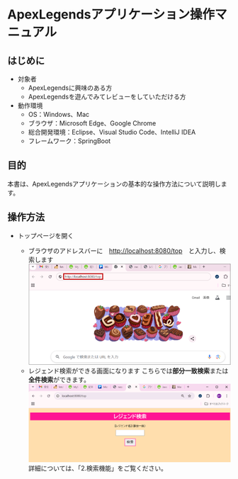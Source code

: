 # ApexLegendsアプリケーション操作マニュアル

## はじめに

- 対象者
  - ApexLegendsに興味のある方
  - ApexLegendsを遊んでみてレビューをしていただける方
- 動作環境
  - OS：Windows、Mac
  - ブラウザ：Microsoft Edge、Google Chrome
  - 総合開発環境：Eclipse、Visual Studio Code、IntelliJ IDEA
  - フレームワーク：SpringBoot

## 目的

本書は、ApexLegendsアプリケーションの基本的な操作方法について説明します。

## 操作方法

- トップページを開く

  - ブラウザのアドレスバーに　[http://localhost:8080/top](http://localhost:8080/top)　と入力し、検索します
 ![](image-4.png)
  - レジェンド検索ができる画面になります
こちらでは**部分一致検索**または**全件検索**ができます。
 ![](image-3.png)
 詳細については、「2.検索機能」をご覧ください。
